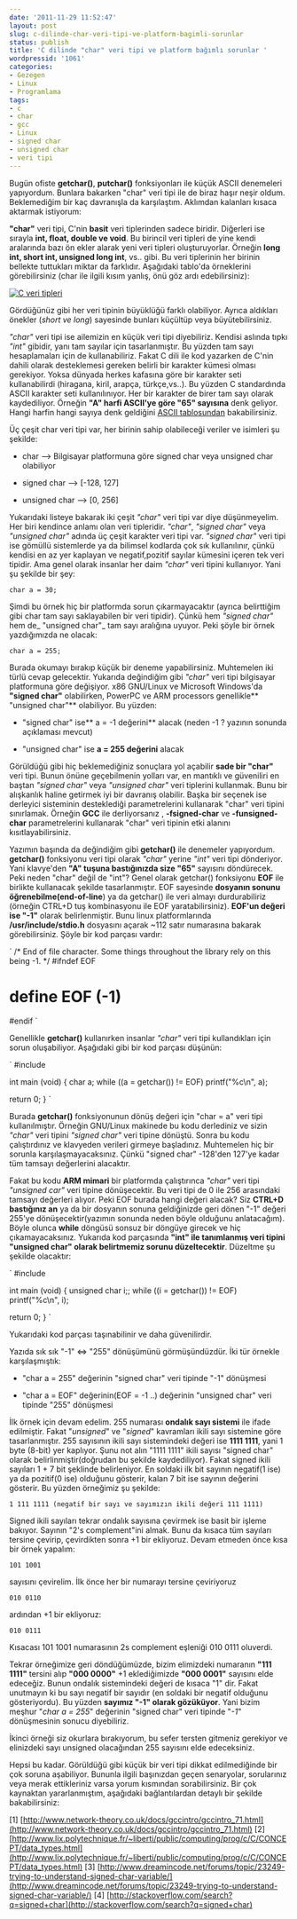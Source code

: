 ```yaml
---
date: '2011-11-29 11:52:47'
layout: post
slug: c-dilinde-char-veri-tipi-ve-platform-bagimli-sorunlar
status: publish
title: 'C dilinde "char" veri tipi ve platform bağımlı sorunlar '
wordpressid: '1061'
categories:
- Gezegen
- Linux
- Programlama
tags:
- c
- char
- gcc
- Linux
- signed char
- unsigned char
- veri tipi
---
```


Bugün ofiste **getchar()**, **putchar()** fonksiyonları ile küçük ASCII denemeleri yapıyordum. Bunlara bakarken "char" veri tipi ile de biraz haşır neşir oldum. Beklemediğim bir kaç davranışla da karşılaştım. Aklımdan kalanları kısaca aktarmak istiyorum:

**"char"** veri tipi, C'nin **basit** veri tiplerinden sadece biridir. Diğerleri ise sırayla **int, float, double ve void**. Bu birincil veri tipleri de yine kendi aralarında bazı ön ekler alarak yeni veri tipleri oluşturuyorlar. Örneğin **long int, short int, unsigned long int**, vs.. gibi.
Bu veri tiplerinin her birinin bellekte tuttukları miktar da farklıdır. Aşağıdaki tablo'da örneklerini görebilirsiniz (char ile ilgili kısım yanlış, önü göz ardı edebilirsiniz):

[![C veri tipleri](http://arsln.org/wp-content/uploads/data_types_c.jpg)](http://arsln.org/wp-content/uploads/data_types_c.jpg)

Gördüğünüz gibi her veri tipinin büyüklüğü farklı olabiliyor. Ayrıca aldıkları önekler (_short ve long_) sayesinde bunları küçültüp veya büyütebilirsiniz. 

_"char"_ veri tipi ise ailemizin en küçük veri tipi diyebiliriz. Kendisi aslında tıpkı _"int"_ gibidir, yanı tam sayılar için tasarlanmıştır. Bu yüzden tam sayı hesaplamaları için de kullanabiliriz. Fakat C dili ile kod yazarken de C'nin dahili olarak desteklemesi gereken belirli bir karakter kümesi olması gerekiyor. Yoksa dünyada herkes kafasına göre bir karakter seti kullanabilirdi (hiragana, kiril, arapça, türkçe,vs..). Bu yüzden C standardında ASCII karakter seti kullanılınıyor. Her bir karakter de birer tam sayı olarak kaydediliyor. Örneğin **"A" harfi ASCII'ye göre "65" sayısına** denk geliyor. Hangi harfin hangi sayıya denk geldiğini [ASCII tablosundan](http://www.asciitable.com/) bakabilirsiniz.

Üç çeşit char veri tipi var, her birinin sahip olabileceği veriler ve isimleri şu şekilde:




	
  * char --> Bilgisayar platformuna göre signed char veya unsigned char olabiliyor


	
  * signed char --> [-128, 127]


	
  * unsigned char --> [0, 256]






Yukarıdaki listeye bakarak iki çeşit _"char"_ veri tipi var diye düşünmeyelim. Her biri kendince anlamı olan veri tipleridir. _"char"_, _"signed char"_ veya _"unsigned char"_ adında üç çeşit karakter veri tipi var. _"signed char"_ veri tipi ise gömüllü sistemlerde ya da bilimsel kodlarda çok sık kullanılınır, çünkü kendisi en az yer kaplayan ve negatif,pozitif sayılar  kümesini içeren tek veri tipidir. Ama genel olarak insanlar her daim _"char"_ veri tipini kullanıyor. Yani şu şekilde bir şey:

`char a = 30;`

Şimdi bu örnek hiç bir platformda sorun çıkarmayacaktır (ayrıca belirttiğim gibi char tam sayı saklayabilen bir veri tipidir). Çünkü hem _"signed char"_ hem de_ "unsigned char"_ tam sayı aralığına uyuyor. Peki şöyle bir örnek yazdığımızda ne olacak:

`char a = 255;`

Burada okumayı bırakıp küçük bir deneme yapabilirsiniz. Muhtemelen iki türlü cevap gelecektir. Yukarıda değindiğim gibi _"char"_ veri tipi bilgisayar platformuna göre değişiyor. x86 GNU/Linux ve Microsoft Windows'da  **"signed char"** olabilirken, PowerPC ve ARM processors genellikle** "unsigned char"** olabiliyor. Bu yüzden:





	
  * "signed char" ise** a = -1 değerini** alacak (neden -1 ? yazının sonunda açıklaması mevcut)


	
  * "unsigned char" ise **a = 255 değerini** alacak






Görüldüğü gibi hiç beklemediğiniz sonuçlara yol açabilir **sade bir "char"** veri tipi. Bunun önüne geçebilmenin yolları var, en mantıklı ve güveniliri en baştan _"signed char"_ veya _"unsigned char"_ veri tiplerini kullanmak. Bunu bir alışkanlık haline getirmek iyi bir davranış olabilir. Başka bir seçenek ise derleyici sisteminin desteklediği parametrelerini kullanarak "char" veri tipini sınırlamak. Örneğin **GCC** ile derliyorsanız , **-fsigned-char** ve **-funsigned-char** parametrelerini kullanarak  "char" veri tipinin etki alanını kısıtlayabilirsiniz.

Yazımın başında da değindiğim gibi **getchar()** ile denemeler yapıyordum. **getchar()** fonksiyonu veri tipi olarak _"char"_ yerine _"int"_ veri tipi dönderiyor. Yani klavye'den **"A" tuşuna bastığınızda size "65"** sayısını döndürecek. Peki neden "char" değil de "int"? Genel olarak getchar() fonksiyonu **EOF** ile birlikte kullanacak şekilde tasarlanmıştır. EOF sayesinde **dosyanın sonunu öğrenebilme(end-of-line**) ya da getchar() ile veri almayı durdurabiliriz (örneğin CTRL+D tuş kombinasyonu ile EOF yaratabilirsiniz). **EOF'un değeri ise "-1"** olarak belirlenmiştir. Bunu linux platformlarında **/usr/include/stdio.h** dosyasını açarak ~112 satır numarasına bakarak görebilirsiniz. Şöyle bir kod parçası vardır:

`
/* End of file character.
   Some things throughout the library rely on this being -1.  */
#ifndef EOF
# define EOF (-1)
#endif
`

Genellikle **getchar()** kullanırken insanlar _"char"_ veri tipi kullandıkları için sorun oluşabiliyor. Aşağıdaki gibi bir kod parçası düşünün:

`
#include 

int main (void)
{
  char a;
  while ((a = getchar()) != EOF) 
      printf("%c\n", a);
 
  return 0;
}
`

Burada **getchar()** fonksiyonunun dönüş değeri için "char = a" veri tipi kullanılmıştır. Örneğin GNU/Linux makinede bu kodu derlediniz ve sizin _"char"_ veri tipini _"signed char"_ veri tipine dönüştü. Sonra bu kodu çalıştırdınız ve klavyeden verileri girmeye başladınız. Muhtemelen hiç bir sorunla karşılaşmayacaksınız. Çünkü "signed char" -128'den 127'ye kadar tüm tamsayı değerlerini alacaktır.

Fakat bu kodu **ARM mimari** bir platformda çalıştırınca _"char"_ veri tipi _"unsigned car"_ veri tipine dönüşecektir. Bu veri tipi de 0 ile 256 arasındaki tamsayı değerleri alıyor. Peki EOF burada hangi değeri alacak? Siz **CTRL+D bastığınız an** ya da bir dosyanın sonuna geldiğinizde geri dönen "-1" değeri 255'ye dönüşecektir(yazımın sonunda neden böyle olduğunu anlatacağım). Böyle olunca **while** döngüsü sonsuz bir döngüye girecek ve hiç çıkamayacaksınız. Yukarıda kod parçasında **"int" ile tanımlanmış veri tipini "unsigned char" olarak belirtmemiz sorunu düzeltecektir**. Düzeltme şu şekilde olacaktır: 

`
#include 

int main (void)
{
  unsigned char i;;
  while ((i = getchar()) != EOF) 
      printf("%c\n", i);

  return 0;
}
`

Yukarıdaki kod parçası taşınabilinir ve daha güvenilirdir.

Yazıda sık sık "-1" <=> "255" dönüşümünü görmüşündüzdür. İki tür örnekle karşılaşmıştık:




	
  * "char a = 255" değerinin "signed char" veri tipinde "-1" dönüşmesi 


	
  * "char a = EOF" değerinin(EOF = -1 ..) değerinin "unsigned char" veri tipinde "255" dönüşmesi





İlk örnek için devam edelim. 255 numarası **ondalık sayı sistemi** ile ifade edilmiştir. Fakat "_unsigned_" ve "_signed_" kavramları ikili sayı sistemine göre tasarlanmıştır. 255 sayısının ikili sayı sistemindeki değeri ise **1111 1111**, yani 1 byte (8-bit) yer kaplıyor. Şunu not alın "1111 1111" ikili sayısı "signed char" olarak belirlinmiştir(doğrudan bu şekilde kaydediliyor). Fakat signed ikili sayıları 1 + 7 bit şeklinde belirleniyor. En soldaki ilk bit sayının negatif(1 ise) ya da pozitif(0 ise) olduğunu gösterir, kalan 7 bit ise sayının değerini gösterir. Bu yüzden örneğimiz şu şekilde:

`1 111 1111 (negatif bir sayı ve sayımızın ikili değeri 111 1111) `

Signed ikili sayıları tekrar ondalık sayısına çevirmek ise basit bir işleme bakıyor. Sayının "2's complement"ini almak. Bunu da kısaca tüm sayıları tersine çevirip, çevirdikten sonra +1 bir ekliyoruz. Devam etmeden önce kısa bir örnek yapalım:

`101 1001`

sayısını çevirelim. İlk önce her bir numarayı tersine çeviriyoruz

`010 0110`

ardından +1 bir ekliyoruz:

`010 0111`

Kısacası 101 1001 numarasının 2s complement eşleniği 010 0111 oluverdi.

Tekrar örneğimize geri döndüğümüzde, bizim elimizdeki numaranın **"111 1111"** tersini alıp **"000 0000"** +1 eklediğimizde **"000 0001"** sayısını elde edeceğiz. Bunun ondalık sistemindeki değeri de kısaca "1" dir. Fakat unutmayın ki bu sayı negatif bir sayıdır (en soldaki bir negatif olduğunu gösteriyordu). Bu yüzden **sayımız "-1" olarak gözüküyor**. Yani bizim meşhur "_char a = 255_" değerinin "signed char" veri tipinde "_-1_" dönüşmesinin sonucu diyebiliriz.

İkinci örneği siz okurlara bırakıyorum, bu sefer tersten gitmeniz gerekiyor ve elinizdeki sayı unsigned olacağından 255 sayısını elde edeceksiniz.

Hepsi bu kadar. Görüldüğü gibi küçük bir veri tipi dikkat edilmediğinde bir çok soruna aşabiliyor. Bununla ilgili başınızdan geçen senaryolar, sorularınız veya merak ettikleriniz varsa yorum kısmından sorabilirsiniz. Bir çok kaynaktan yararlanmıştım, aşağıdaki bağlantılardan detaylı bir şekilde bakabilirsiniz:

[1] [http://www.network-theory.co.uk/docs/gccintro/gccintro_71.html](http://www.network-theory.co.uk/docs/gccintro/gccintro_71.html)
[2] [http://www.lix.polytechnique.fr/~liberti/public/computing/prog/c/C/CONCEPT/data_types.html](http://www.lix.polytechnique.fr/~liberti/public/computing/prog/c/C/CONCEPT/data_types.html)
[3] [http://www.dreamincode.net/forums/topic/23249-trying-to-understand-signed-char-variable/](http://www.dreamincode.net/forums/topic/23249-trying-to-understand-signed-char-variable/)
[4] [http://stackoverflow.com/search?q=signed+char](http://stackoverflow.com/search?q=signed+char)






